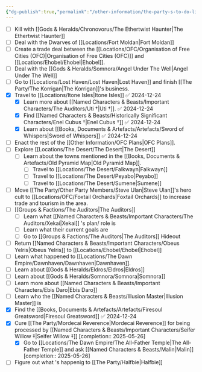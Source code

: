 ```yaml
---
{"dg-publish":true,"permalink":"/other-information/the-party-s-to-do-list/","updated":"2025-07-30T10:11:41.556+01:00"}
---
```


- [ ] Kill with [[Gods & Heralds/Chronovorus/The Ethertwist Haunter\|The Ethertwist Haunter]] 
- [ ] Deal with the Dwarves of [[Locations/Fort Moldan\|Fort Moldan]]
- [ ] Create a trade deal between the [[Locations/OFC/Organisation of Free Cities (OFC)\|Organisation of Free Cities (OFC)]] and [[Locations/Ehobel/Ehobel\|Ehobel]].
- [ ] Deal with the [[Gods & Heralds/Somnora/Angel Under The Well\|Angel Under The Well]]
- [ ] Go to [[Locations/Lost Haven/Lost Haven\|Lost Haven]] and finish [[The Party/The Korrigan\|The Korrigan]]'s business.
- [x] Travel to [[Locations/Itone Isles\|Itone Isles]] ✅ 2024-12-24
	- [x] Learn more about [[Named Characters & Beasts/Important Characters/The Auditors/Uti †\|Uti †]]. ✅ 2024-12-24
	- [x] Find [[Named Characters & Beasts/Historically Significant  Characters/Enel Cubus †\|Enel Cubus †]] ✅ 2024-12-24
	- [x] Learn about [[Books, Documents & Artefacts/Artefacts/Sword of Whispers\|Sword of Whispers]] ✅ 2024-12-24
- [ ] Enact the rest of the [[Other Information/OFC Plans\|OFC Plans]].
- [ ] Explore [[Locations/The Desert/The Desert\|The Desert]]
	- [ ] Learn about the towns mentioned in the [[Books, Documents & Artefacts/Old Pyramid Map\|Old Pyramid Map]].
		- [ ] Travel to [[Locations/The Desert/Falkwayn\|Falkwayn]]
		- [ ] Travel to [[Locations/The Desert/Peyabo\|Peyabo]]
		- [ ] Travel to [[Locations/The Desert/Sumene\|Sumene]]
- [ ] Move [[The Party/Other Party Members/Steve Ulan\|Steve Ulan]]'s hero cult to [[Locations/OFC/Foxtail Orchards\|Foxtail Orchards]] to increase trade and tourism in the area.
- [ ] [[Groups & Factions/The Auditors\|The Auditors]]
	- [ ] Learn what [[Named Characters & Beasts/Important Characters/The Auditors/Xekai\|Xekai]] 's plan/ role is
	- [ ] Learn what their current goals are
	- [ ] Go to [[Groups & Factions/The Auditors\|The Auditors]] Hideout
- [ ] Return [[Named Characters & Beasts/Important Characters/Obeus Yelris\|Obeus Yelris]] to [[Locations/Ehobel/Ehobel\|Ehobel]]
- [ ] Learn what happened to [[Locations/The Dawn Empire/Dawnhaven/Dawnhaven\|Dawnhaven]].
- [ ] Learn about [[Gods & Heralds/Eldros/Eldros\|Eldros]]
- [ ] Learn about [[Gods & Heralds/Somnora/Somnora\|Somnora]] 
- [ ] Learn more about [[Named Characters & Beasts/Important Characters/Ebis Daro\|Ebis Daro]]
- [ ] Learn who the [[Named Characters & Beasts/Illusion Master\|Illusion Master]] is
- [x] Find the [[Books, Documents & Artefacts/Artefacts/Firesoul Greatsword\|Firesoul Greatsword]] ✅ 2024-12-24
- [x] Cure [[The Party/Mordecai Reverence\|Mordecai Reverence]] for being processed by [[Named Characters & Beasts/Important Characters/Seifer Willow ‡\|Seifer Willow ‡]]  [completion:: 2025-05-26]
	- [x] Go to [[Locations/The Dawn Empire/The All-Father Temple\|The All-Father Temple]] and ask [[Named Characters & Beasts/Malin\|Malin]]  [completion:: 2025-05-26]
- [ ] Figure out what 's happenig to [[The Party/Halfbie\|Halfbie]]